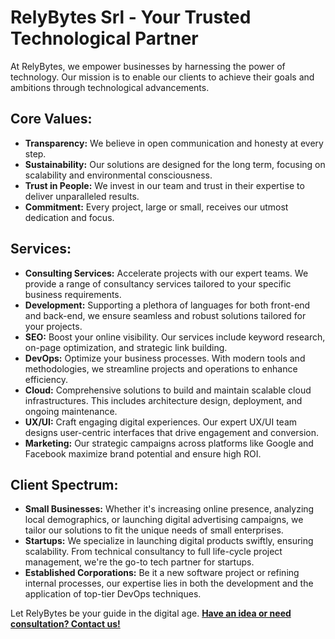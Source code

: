 # RelyBytes Srl - Your Trusted Technological Partner

At RelyBytes, we empower businesses by harnessing the power of technology. Our mission is to enable our clients to achieve their goals and ambitions through technological advancements. 

## Core Values:
- **Transparency:** We believe in open communication and honesty at every step.
- **Sustainability:** Our solutions are designed for the long term, focusing on scalability and environmental consciousness.
- **Trust in People:** We invest in our team and trust in their expertise to deliver unparalleled results.
- **Commitment:** Every project, large or small, receives our utmost dedication and focus.

## Services:
- **Consulting Services:** Accelerate projects with our expert teams. We provide a range of consultancy services tailored to your specific business requirements.
- **Development:** Supporting a plethora of languages for both front-end and back-end, we ensure seamless and robust solutions tailored for your projects.
- **SEO:** Boost your online visibility. Our services include keyword research, on-page optimization, and strategic link building.
- **DevOps:** Optimize your business processes. With modern tools and methodologies, we streamline projects and operations to enhance efficiency.
- **Cloud:** Comprehensive solutions to build and maintain scalable cloud infrastructures. This includes architecture design, deployment, and ongoing maintenance.
- **UX/UI:** Craft engaging digital experiences. Our expert UX/UI team designs user-centric interfaces that drive engagement and conversion.
- **Marketing:** Our strategic campaigns across platforms like Google and Facebook maximize brand potential and ensure high ROI.

## Client Spectrum:
- **Small Businesses:** Whether it's increasing online presence, analyzing local demographics, or launching digital advertising campaigns, we tailor our solutions to fit the unique needs of small enterprises.
- **Startups:** We specialize in launching digital products swiftly, ensuring scalability. From technical consultancy to full life-cycle project management, we're the go-to tech partner for startups.
- **Established Corporations:** Be it a new software project or refining internal processes, our expertise lies in both the development and the application of top-tier DevOps techniques.

Let RelyBytes be your guide in the digital age. [**Have an idea or need consultation? Contact us!**](mailto:sales@relybytes.com)

